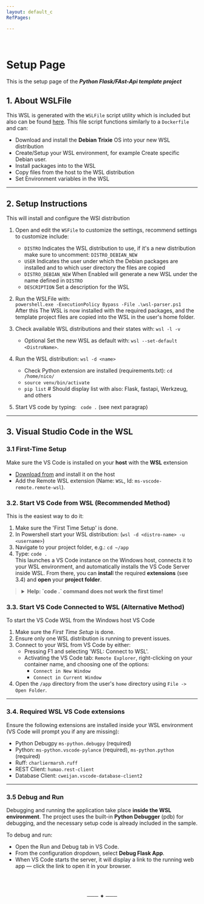 ```yaml
---
layout: default_c
RefPages:

--- 
```


<br>

# Setup Page

This is the setup page of the ***Python Flask/FAst-Api template project***
<br>



## 1. About WSLFile

This WSL is generated with the `WSLFile` script utility which is included but also can be found [here](https://github.com/NicoJanE/Powershell-Utilities/blob/master/WSLFile/).
This file script functions similarly to a `Dockerfile` and can:

- Download and install the **Debian Trixie** OS into  your new  WSL distribution
- Create/Setup your WSL environment, for example Create specific Debian user.
- Install packages into to the WSL
- Copy files from the host to the WSL distribution
- Set Environment variables in the WSL

---

## 2. Setup Instructions

This will install and configure the WSl distribution

1. Open and edit the `WSFile` to customize the settings, recommend settings to customize include:
    - `DISTRO` Indicates the WSL distribution to use, if it's a new distribution make sure to uncomment: `DISTRO_DEBIAN_NEW` 
    - `USER` Indicates the user under which the Debian packages are installed and to which user directory the  files are copied 
    - `DISTRO_DEBIAN_NEW` When Enabled will generate a new WSL under the name defined in `DISTRO`
   - `DESCRIPTION` Set a description for the WSL 

2. Run the WSLFile with:  
`powershell.exe -ExecutionPolicy Bypass -File .\wsl-parser.ps1`  
After this The WSL is now installed with the required packages, and the template project files are copied into the WSL in the user's home folder.
3. Check available WSL distributions and their states with: `wsl -l -v`
   - Optional Set the new WSL as default with: `wsl --set-default <DistroName>`.
4. Run the WSL distribution: `wsl -d <name>`
   - Check Python extension are installed (requirements.txt): `cd /home/nico/`
   - `source venv/bin/activate`
   - `pip list` # Should display list with also: Flask, fastapi, Werkzeug, and others
5. Start VS code by typing: ` code .` (see next paragrap)

---

## 3. Visual Studio Code in the WSL

### 3.1  First-Time Setup

Make sure the VS Code is installed on your **host** with the **WSL** extension

- [Download from](https://code.visualstudio.com) and install it on the host
- Add the Remote WSL extension (Name: `WSL`, Id: `ms-vscode-remote.remote-wsl`).

### 3.2. Start VS Code from WSL (Recommended Method)

This is the easiest way to do it:

1. Make sure the 'First Time Setup' is done.
2. In Powershell start your WSL distribution: (`wsl -d <distro-name> -u <username>`)
3. Navigate to your project folder, e.g.: `cd ~/app`
4. Type: `code .`  
This launches a VS Code instance on the Windows host, connects it to your WSL environment, and automatically installs the VS Code Server inside WSL.
From there, you can **instal**l the required **extensions** (see 3.4) and **open** your **project folder**.

><details>  
>  <summary class="clickable-summary">
>  <span  class="summary-icon"></span> <!-- Square Symbol -->
>  <b>Help: `code .` command does not work the first time!</b>
>  </summary> <!-- On same line is failure -->
>
> This can happen if VS Code on the host has never been connected to a WSL environment before. In that case, start VS Code once using the **Alternative Method** below (via *WSL: Connect to WSL*). This will initialize the integration and make the code command available inside WSL.

</details>

### 3.3. Start VS Code Connected to WSL (Alternative Method)

To start the VS Code WSL from the Windows host VS Code

1. Make sure the *First Time Setup* is done.
2. Ensure only one WSL distribution is running to prevent issues.
3. Connect to your WSL from VS Code by either:
   - Pressing F1 and selecting 'WSL: Connect to WSL'.
   - Activating the VS Code tab: `Remote Explorer`, right-clicking on your container name, and choosing one of the options:
     - `Connect in New Window`
     - `Connect in Current Window`
4. Open the `/app` directory from the user's `home` directory using `File -> Open Folder`.

---

### 3.4. Required WSL VS Code extensions

Ensure the following extensions are installed inside your WSL environment (VS Code will prompt you if any are missing):

- Python Debugpy `ms-python.debugpy` (required)
- Python: `ms-python.vscode-pylance` (required), `ms-python.python` (required)
- Ruff: `charliermarsh.ruff`
- REST Client: `humao.rest-client`
- Database Client: `cweijan.vscode-database-client2`


---

### 3.5 Debug and Run

Debugging and running the application take place **inside the WSL environment**. The project uses the built-in **Python Debugger** (pdb) for debugging, and the necessary setup code is already included in the sample.

To debug and run:

- Open the Run and Debug tab in VS Code.
- From the configuration dropdown, select **Debug Flask App**.
- When VS Code starts the server, it will display a link to the running web app — click the link to open it in your browser.

<br><br>
<div align="center"> ─── ✦ ───
</div>
